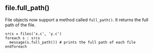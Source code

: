 ## file.full_path()

File objects now support a method called `full_path()`. It returns the full path
of the file.

```meson
srcs = files('x.c', 'y.c')
foreach s : srcs
  message(s.full_path()) # prints the full path of each file
endforeach
```

